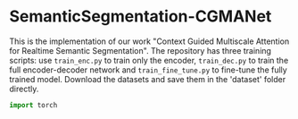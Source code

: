 # SemanticSegmentation-CGMANet
This is the implementation of our work "Context Guided Multiscale Attention for Realtime Semantic Segmentation". 
The repository has three training scripts: use `train_enc.py` to train only the encoder, `train_dec.py` to train the full encoder-decoder network and `train_fine_tune.py` to fine-tune the fully trained model.
Download the datasets and save them in the 'dataset' folder directly.

```python
import torch
```
